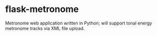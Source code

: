 # flask-metronome
Metronome web application written in Python; will support tonal energy metronome tracks via XML file upload.
